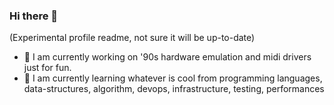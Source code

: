 ### Hi there 👋

(Experimental profile readme, not sure it will be up-to-date)

- 🔭 I am currently working on '90s hardware emulation and midi drivers just for fun.
- 🌱 I am currently learning whatever is cool from programming languages, data-structures, algorithm, devops, infrastructure, testing, performances

<!-- 
![alt text](./BRS.jfif "BlueRedSky")
-->
<!--
**Raffaello/Raffaello** is a ✨ _special_ ✨ repository because its `README.md` (this file) appears on your GitHub profile.

Here are some ideas to get you started:

- 🔭 I’m currently working on ...
- 🌱 I’m currently learning ...
- 👯 I’m looking to collaborate on ...
- 🤔 I’m looking for help with ...
- 💬 Ask me about ...
- 📫 How to reach me: ...
- 😄 Pronouns: ...
- ⚡ Fun fact: ...
-->
